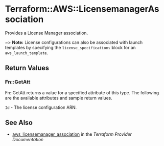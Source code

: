 # Terraform::AWS::LicensemanagerAssociation

Provides a License Manager association.

~> **Note:** License configurations can also be associated with launch templates by specifying the `license_specifications` block for an `aws_launch_template`.

## Return Values

### Fn::GetAtt

Fn::GetAtt returns a value for a specified attribute of this type. The following are the available attributes and sample return values.

`Id` - The license configuration ARN.

## See Also

* [aws_licensemanager_association](https://www.terraform.io/docs/providers/aws/r/licensemanager_association.html) in the _Terraform Provider Documentation_